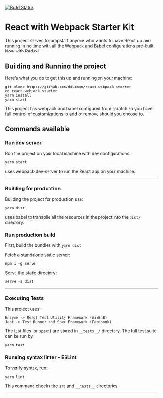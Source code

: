 [![Build Status](https://travis-ci.org/ddubson/react-webpack-starter.svg?branch=master)](https://travis-ci.org/ddubson/react-webpack-starter)

# React with Webpack Starter Kit

This project serves to jumpstart anyone who wants to have React up and running in no time with all the Webpack and Babel configurations pre-built. 
Now with Redux!


## Building and Running the project

Here's what you do to get this up and running on your machine:

```
git clone https://github.com/ddubson/react-webpack-starter
cd react-webpack-starter
yarn install
yarn start
```

This project has webpack and babel configured from scratch so you have full control of customizations to add or remove should you choose to.

## Commands available


### Run dev server

Run the project on your local machine with dev configurations

`yarn start`

uses webpack-dev-server to run the React app on your machine.

---

### Building for production

Building the project for production use:

`yarn dist`

uses babel to transpile all the resources in the project into the `dist/` directory.

### Run production build

First, build the bundles with `yarn dist`

Fetch a standalone static server:

```
npm i -g serve
```

Serve the static directory:

```
serve -s dist
```

---

### Executing Tests

This project uses:

```
Enzyme -> React Test Utility Framework (AirBnB)
Jest -> Test Runner and Spec Framework (Facebook)
```

The test files (or `specs`) are stored in `__tests__/` directory. The full test suite can be run by:

`yarn test`

### Running syntax linter - ESLint

To verify syntax, run:

`yarn lint`

This command checks the `src` and `__tests__` directories.

---
